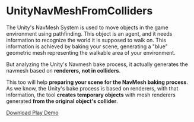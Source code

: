 # UnityNavMeshFromColliders
The Unity's NavMesh System is used to move objects in the game environment using pathfinding. This object is an agent, and it needs information to recognize the world it is supposed to walk on. This information is achieved by baking your scene, generating a "blue" geometric mesh representing the walkable area of your environment.

But analyzing the Unity's Navmesh bake process, it actually generates the navmesh based on **renderers, not in colliders**.

This too will help **preparing your scene for the NavMesh baking process**. As we know, the Unity's bake process is based on renderers, with that information, the tool **creates temporary objects** with mesh renderers generated **from the original object's collider**.

[Download Play Demo](https://github.com/garcialuigi/ArcadeVehiclesPhysics/releases)
